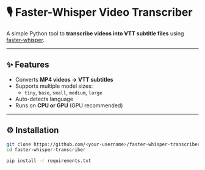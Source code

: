 # 🎙️ Faster-Whisper Video Transcriber

A simple Python tool to **transcribe videos into VTT subtitle files** using [faster-whisper](https://github.com/SYSTRAN/faster-whisper).

---

## ✨ Features
- Converts **MP4 videos → VTT subtitles**
- Supports multiple model sizes:
  - `tiny`, `base`, `small`, `medium`, `large`
- Auto-detects language
- Runs on **CPU or GPU** (GPU recommended)

---

## ⚙️ Installation

```bash
git clone https://github.com/<your-username>/faster-whisper-transcriber.git
cd faster-whisper-transcriber

pip install -r requirements.txt
